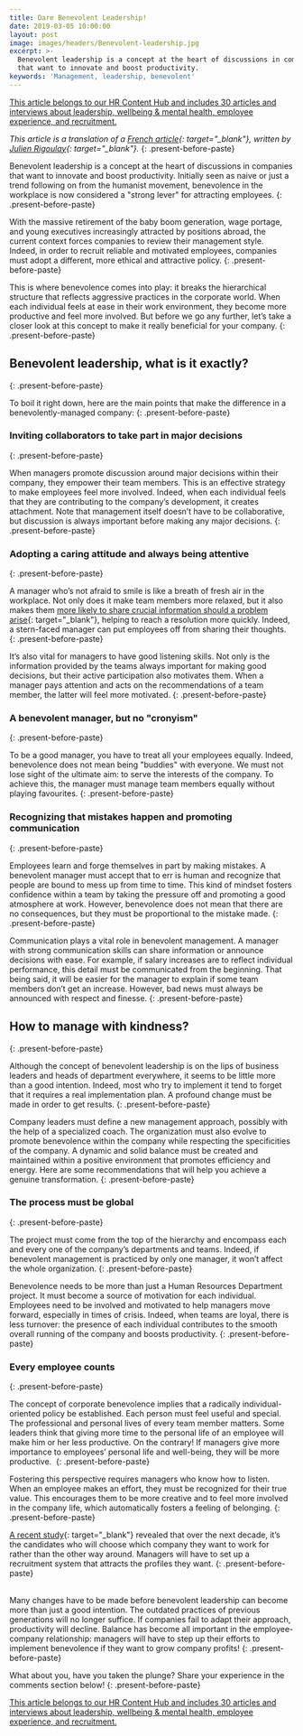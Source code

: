 ```yaml
---
title: Dare Benevolent Leadership!
date: 2019-03-05 10:00:00
layout: post
image: images/headers/Benevolent-leadership.jpg
excerpt: >-
  Benevolent leadership is a concept at the heart of discussions in companies
  that want to innovate and boost productivity.
keywords: 'Management, leadership, benevolent'
---
```


<section class="hub-content-link">
  <a href="https://www.teammood.com/en/hub/hr-hub/">This article belongs to our <span>HR Content Hub</span> and includes 30 articles and interviews about leadership, wellbeing & mental health, employee experience, and recruitment.</a>
</section>

*This article is a translation of a [French article](https://www.linkedin.com/pulse/osez-le-management-bienveillant-julien-rigoulay/){: target="_blank"}, written by [Julien Rigoulay](https://www.linkedin.com/in/julienrigoulay/){: target="_blank"}.*
{: .present-before-paste}

Benevolent leadership is a concept at the heart of discussions in companies that want to innovate and boost productivity. Initially seen as naive or just a trend following on from the humanist movement, benevolence in the workplace is now considered a "strong lever" for attracting employees.
{: .present-before-paste}

With the massive retirement of the baby boom generation, wage portage, and young executives increasingly attracted by positions abroad, the current context forces companies to review their management style. Indeed, in order to recruit reliable and motivated employees, companies must adopt a different, more ethical and attractive policy.
{: .present-before-paste}

This is where benevolence comes into play: it breaks the hierarchical structure that reflects aggressive practices in the corporate world. When each individual feels at ease in their work environment, they become more productive and feel more involved. But before we go any further, let’s take a closer look at this concept to make it really beneficial for your company.
{: .present-before-paste}

## Benevolent leadership, what is it exactly?
{: .present-before-paste}

To boil it right down, here are the main points that make the difference in a benevolently-managed company:
{: .present-before-paste}

### Inviting collaborators to take part in major decisions
{: .present-before-paste}

When managers promote discussion around major decisions within their company, they empower their team members. This is an effective strategy to make employees feel more involved. Indeed, when each individual feels that they are contributing to the company’s development, it creates attachment. Note that management itself doesn’t have to be collaborative, but discussion is always important before making any major decisions.
{: .present-before-paste}

### Adopting a caring attitude and always being attentive
{: .present-before-paste}

A manager who’s not afraid to smile is like a breath of fresh air in the workplace. Not only does it make team members more relaxed, but it also makes them [more likely to share crucial information should a problem arise](https://www.teammood.com/en/get-feedback/){: target="_blank"}, helping to reach a resolution more quickly. Indeed, a stern-faced manager can put employees off from sharing their thoughts. 
{: .present-before-paste}

It’s also vital for managers to have good listening skills. Not only is the information provided by the teams always important for making good decisions, but their active participation also motivates them. When a manager pays attention and acts on the recommendations of a team member, the latter will feel more motivated.
{: .present-before-paste}

### A benevolent manager, but no "cronyism"
{: .present-before-paste}

To be a good manager, you have to treat all your employees equally. Indeed, benevolence does not mean being "buddies" with everyone. We must not lose sight of the ultimate aim: to serve the interests of the company. To achieve this, the manager must manage team members equally without playing favourites.
{: .present-before-paste}

### Recognizing that mistakes happen and promoting communication
{: .present-before-paste}

Employees learn and forge themselves in part by making mistakes. A benevolent manager must accept that to err is human and recognize that people are bound to mess up from time to time. This kind of mindset fosters confidence within a team by taking the pressure off and promoting a good atmosphere at work. However, benevolence does not mean that there are no consequences, but they must be proportional to the mistake made.
{: .present-before-paste}

Communication plays a vital role in benevolent management. A manager with strong communication skills can share information or announce decisions with ease. For example, if salary increases are to reflect individual performance, this detail must be communicated from the beginning. That being said, it will be easier for the manager to explain if some team members don’t get an increase. However, bad news must always be announced with respect and finesse.
{: .present-before-paste}

## How to manage with kindness?
{: .present-before-paste}

Although the concept of benevolent leadership is on the lips of business leaders and heads of department everywhere, it seems to be little more than a good intention. Indeed, most who try to implement it tend to forget that it requires a real implementation plan. A profound change must be made in order to get results.
{: .present-before-paste}

Company leaders must define a new management approach, possibly with the help of a specialized coach. The organization must also evolve to promote benevolence within the company while respecting the specificities of the company. A dynamic and solid balance must be created and maintained within a positive environment that promotes efficiency and energy. Here are some recommendations that will help you achieve a genuine transformation.
{: .present-before-paste}

### The process must be global
{: .present-before-paste}

The project must come from the top of the hierarchy and encompass each and every one of the company’s departments and teams. Indeed, if benevolent management is practiced by only one manager, it won’t affect the whole organization.
{: .present-before-paste}

Benevolence needs to be more than just a Human Resources Department project. It must become a source of motivation for each individual. Employees need to be involved and motivated to help managers move forward, especially in times of crisis. Indeed, when teams are loyal, there is less turnover: the presence of each individual contributes to the smooth overall running of the company and boosts productivity.
{: .present-before-paste}

### Every employee counts 
{: .present-before-paste}

The concept of corporate benevolence implies that a radically individual-oriented policy be established. Each person must feel useful and special. The professional and personal lives of every team member matters. Some leaders think that giving more time to the personal life of an employee will make him or her less productive. On the contrary! If managers give more importance to employees’ personal life and well-being, they will be more productive. 
{: .present-before-paste}

Fostering this perspective requires managers who know how to listen. When an employee makes an effort, they must be recognized for their true value. This encourages them to be more creative and to feel more involved in the company life, which automatically fosters a feeling of belonging.
{: .present-before-paste}

[A recent study](https://www.google.com/url?q=https://www.shrm.org/resourcesandtools/hr-topics/talent-acquisition/pages/candidates-choose-jobs-company-culture.aspx&amp;sa=D&amp;ust=1551799259820000&amp;usg=AFQjCNE0IoSYdUT4c6-ZTb9PW72EXdbyow){: target="_blank"} revealed that over the next decade, it’s the candidates who will choose which company they want to work for rather than the other way around. Managers will have to set up a recruitment system that attracts the profiles they want.
{: .present-before-paste}

<br>Many changes have to be made before benevolent leadership can become more than just a good intention. The outdated practices of previous generations will no longer suffice. If companies fail to adapt their approach, productivity will decline. Balance has become all important in the employee-company relationship: managers will have to step up their efforts to implement benevolence if they want to grow company profits!
{: .present-before-paste}

What about you, have you taken the plunge? Share your experience in the comments section below!
{: .present-before-paste}

<section class="hub-content-link">
  <a href="https://www.teammood.com/en/hub/hr-hub/">This article belongs to our <span>HR Content Hub</span> and includes 30 articles and interviews about leadership, wellbeing & mental health, employee experience, and recruitment.</a>
</section>